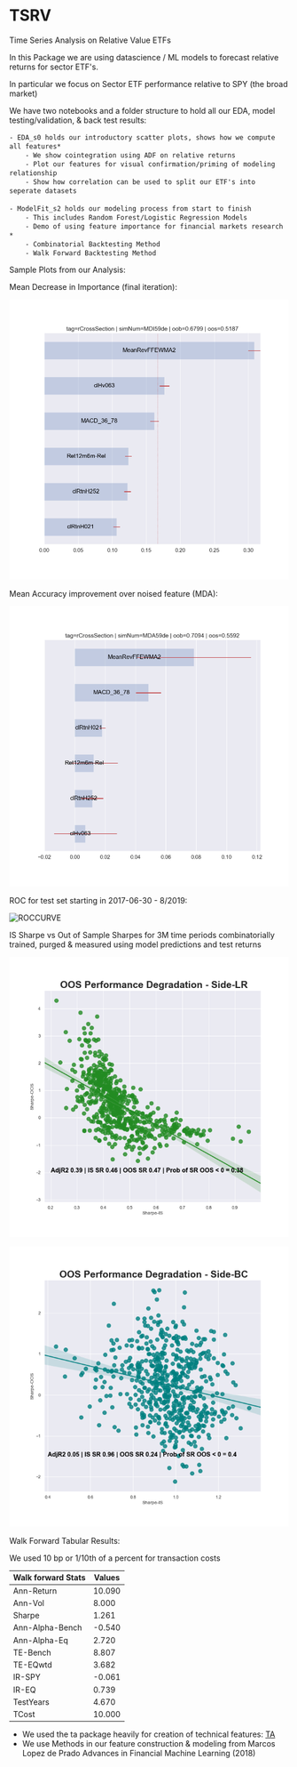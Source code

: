 # TSRV
Time Series Analysis on Relative Value ETFs

In this Package we are using datascience / ML models to forecast relative returns for sector ETF's.

In particular we focus on Sector ETF performance relative to SPY (the broad market)

We have two notebooks and a folder structure to hold all our EDA, model testing/validation, & back test results:

	- EDA_s0 holds our introductory scatter plots, shows how we compute all features*
		- We show cointegration using ADF on relative returns
		- Plot our features for visual confirmation/priming of modeling relationship
		- Show how correlation can be used to split our ETF's into seperate datasets

	- ModelFit_s2 holds our modeling process from start to finish
		- This includes Random Forest/Logistic Regression Models
		- Demo of using feature importance for financial markets research * 
		- Combinatorial Backtesting Method 
		- Walk Forward Backtesting Method

Sample Plots from our Analysis:

Mean Decrease in Importance (final iteration):

![MDI](plots/FeatureImportance/rCrossSection/featImportance_MDI59derCrossSection.png "MDI")

Mean Accuracy improvement over noised feature (MDA): 

![MDA](plots/FeatureImportance/rCrossSection/featImportance_MDA59derCrossSection.png "MDAFinal")

ROC for test set starting in 2017-06-30 - 8/2019:

![ROCCURVE](plots/FeatureImportance/rCrossSection/ROC_bal-0.7mrs-5md-0.02mss-200t.png.png "ROCFinal")

IS Sharpe vs Out of Sample Sharpes for 3M time periods combinatorially trained, purged & measured using model predictions and test returns

![Combinatorial Backetest Results 3m Sharpes](plots/FinalLogisticRegressionPlot.png "CombBackTestLR")

![Combinatorial Backetest Results 3m Sharpes](plots/FinalRandomForestPlot.png "CombBackTestRF")



Walk Forward Tabular Results:

We used 10 bp or 1/10th of a percent for transaction costs

Walk forward Stats | Values |
--- | --- |
Ann-Return | 10.090
Ann-Vol | 8.000
Sharpe | 1.261
Ann-Alpha-Bench | -0.540
Ann-Alpha-Eq |	2.720
TE-Bench | 8.807
TE-EQwtd | 3.682
IR-SPY | -0.061
IR-EQ |	0.739
TestYears |	4.670
TCost |	10.000


* We used the ta package heavily for creation of technical features: 
	[TA](https://github.com/bukosabino/ta)
* We use Methods in our feature construction & modeling from Marcos Lopez de Prado Advances in Financial Machine Learning (2018)
